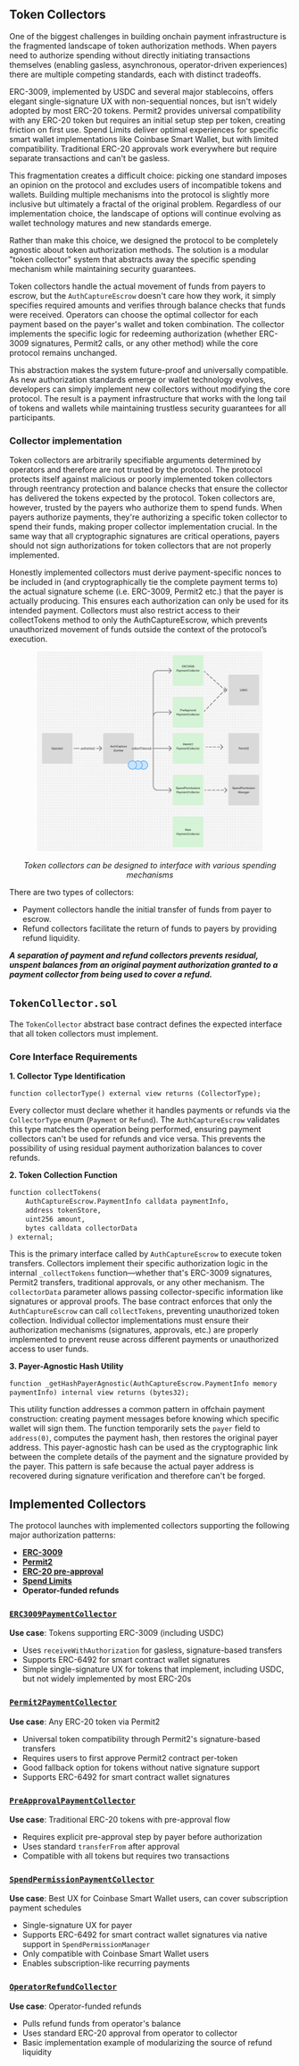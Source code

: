 ## Token Collectors

One of the biggest challenges in building onchain payment infrastructure is the fragmented landscape of token authorization methods. When payers need to authorize spending without directly initiating transactions themselves (enabling gasless, asynchronous, operator-driven experiences) there are multiple competing standards, each with distinct tradeoffs.

ERC-3009, implemented by USDC and several major stablecoins, offers elegant single-signature UX with non-sequential nonces, but isn't widely adopted by most ERC-20 tokens. Permit2 provides universal compatibility with any ERC-20 token but requires an initial setup step per token, creating friction on first use. Spend Limits deliver optimal experiences for specific smart wallet implementations like Coinbase Smart Wallet, but with limited compatibility. Traditional ERC-20 approvals work everywhere but require separate transactions and can't be gasless.

This fragmentation creates a difficult choice: picking one standard imposes an opinion on the protocol and excludes users of incompatible tokens and wallets. Building multiple mechanisms into the protocol is slightly more inclusive but ultimately a fractal of the original problem. Regardless of our implementation choice, the landscape of options will continue evolving as wallet technology matures and new standards emerge.

Rather than make this choice, we designed the protocol to be completely agnostic about token authorization methods. The solution is a modular "token collector" system that abstracts away the specific spending mechanism while maintaining security guarantees.

Token collectors handle the actual movement of funds from payers to escrow, but the `AuthCaptureEscrow` doesn't care how they work, it simply specifies required amounts and verifies through balance checks that funds were received. Operators can choose the optimal collector for each payment based on the payer's wallet and token combination. The collector implements the specific logic for redeeming authorization (whether ERC-3009 signatures, Permit2 calls, or any other method) while the core protocol remains unchanged.

This abstraction makes the system future-proof and universally compatible. As new authorization standards emerge or wallet technology evolves, developers can simply implement new collectors without modifying the core protocol. The result is a payment infrastructure that works with the long tail of tokens and wallets while maintaining trustless security guarantees for all participants.

### Collector implementation

Token collectors are arbitrarily specifiable arguments determined by operators and therefore are not trusted by the protocol. The protocol protects itself against malicious or poorly implemented token collectors through reentrancy protection and balance checks that ensure the collector has delivered the tokens expected by the protocol. Token collectors are, however, trusted by the payers who authorize them to spend funds. When payers authorize payments, they're authorizing a specific token collector to spend their funds, making proper collector implementation crucial. In the same way that all cryptographic signatures are critical operations, payers should not sign authorizations for token collectors that are not properly implemented.

Honestly implemented collectors must derive payment-specific nonces to be included in (and cryptographically tie the complete payment terms to) the actual signature scheme (i.e. ERC-3009, Permit2 etc.) that the payer is actually producing. This ensures each authorization can only be used for its intended payment. Collectors must also restrict access to their collectTokens method to only the AuthCaptureEscrow, which prevents unauthorized movement of funds outside the context of the protocol’s execution.


<div align="center">
  <img src="diagrams/TokenCollectorsDiagram.png" alt="Token Collectors Architecture Diagram" width="80%">
  <p><em>Token collectors can be designed to interface with various spending mechanisms</em></p>
</div>


 There are two types of collectors:
- Payment collectors handle the initial transfer of funds from payer to escrow. 
- Refund collectors facilitate the return of funds to payers by providing refund liquidity.

**_A separation of payment and refund collectors prevents residual, unspent balances from an original payment authorization granted to a payment collector from being used to cover a refund._**

## `TokenCollector.sol` 

The `TokenCollector` abstract base contract defines the expected interface that all token collectors must implement.

### Core Interface Requirements

**1. Collector Type Identification**

```solidity
function collectorType() external view returns (CollectorType);
```

Every collector must declare whether it handles payments or refunds via the `CollectorType` enum (`Payment` or `Refund`). The `AuthCaptureEscrow` validates this type matches the operation being performed, ensuring payment collectors can't be used for refunds and vice versa. This prevents the possibility of using residual payment authorization balances to cover refunds.

**2. Token Collection Function**

```solidity
function collectTokens(
    AuthCaptureEscrow.PaymentInfo calldata paymentInfo,
    address tokenStore,
    uint256 amount,
    bytes calldata collectorData
) external;
```

This is the primary interface called by `AuthCaptureEscrow` to execute token transfers. Collectors implement their specific authorization logic in the internal `_collectTokens` function—whether that's ERC-3009 signatures, Permit2 transfers, traditional approvals, or any other mechanism. The `collectorData` parameter allows passing collector-specific information like signatures or approval proofs. The base contract enforces that only the `AuthCaptureEscrow` can call `collectTokens`, preventing unauthorized token collection. Individual collector implementations must ensure their authorization mechanisms (signatures, approvals, etc.) are properly implemented to prevent reuse across different payments or unauthorized access to user funds.

**3. Payer-Agnostic Hash Utility**

```solidity
function _getHashPayerAgnostic(AuthCaptureEscrow.PaymentInfo memory paymentInfo) internal view returns (bytes32);
```

This utility function addresses a common pattern in offchain payment construction: creating payment messages before knowing which specific wallet will sign them. The function temporarily sets the `payer` field to `address(0)`, computes the payment hash, then restores the original payer address. This payer-agnostic hash can be used as the cryptographic link between the complete details of the payment and the signature provided by the payer. This pattern is safe because the actual payer address is recovered during signature verification and therefore can't be forged.


## Implemented Collectors

The protocol launches with implemented collectors supporting the following major authorization patterns:

- [**ERC-3009**](https://eips.ethereum.org/EIPS/eip-3009)
- [**Permit2**](https://docs.uniswap.org/contracts/permit2/overview)
- [**ERC-20 pre-approval**](https://docs.openzeppelin.com/contracts/5.x/api/token/erc20#ERC20-approve-address-uint256-)
- [**Spend Limits**](https://docs.base.org/identity/smart-wallet/concepts/features/optional/spend-limits)
- **Operator-funded refunds**

### [`ERC3009PaymentCollector`](../src/collectors/ERC3009PaymentCollector.sol)
**Use case**: Tokens supporting ERC-3009 (including USDC)
- Uses `receiveWithAuthorization` for gasless, signature-based transfers
- Supports ERC-6492 for smart contract wallet signatures
- Simple single-signature UX for tokens that implement, including USDC, but not widely implemented by most ERC-20s

### [`Permit2PaymentCollector`](../src/collectors/Permit2PaymentCollector.sol)
**Use case**: Any ERC-20 token via Permit2
- Universal token compatibility through Permit2's signature-based transfers
- Requires users to first approve Permit2 contract per-token
- Good fallback option for tokens without native signature support
- Supports ERC-6492 for smart contract wallet signatures

### [`PreApprovalPaymentCollector`](../src/collectors/PreApprovalPaymentCollector.sol)
**Use case**: Traditional ERC-20 tokens with pre-approval flow
- Requires explicit pre-approval step by payer before authorization
- Uses standard `transferFrom` after approval
- Compatible with all tokens but requires two transactions

### [`SpendPermissionPaymentCollector`](../src/collectors/SpendPermissionPaymentCollector.sol)
**Use case**: Best UX for Coinbase Smart Wallet users, can cover subscription payment schedules
- Single-signature UX for payer
- Supports ERC-6492 for smart contract wallet signatures via native support in `SpendPermissionManager`
- Only compatible with Coinbase Smart Wallet users
- Enables subscription-like recurring payments

### [`OperatorRefundCollector`](../src/collectors/OperatorRefundCollector.sol)
**Use case**: Operator-funded refunds
- Pulls refund funds from operator's balance
- Uses standard ERC-20 approval from operator to collector
- Basic implementation example of modularizing the source of refund liquidity
